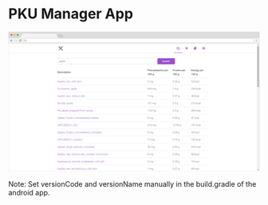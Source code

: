 # PKU Manager App

![PKU Manager App](src/img/pkumanager-browser.png)

Note: Set versionCode and versionName manually in the build.gradle of the android app.
